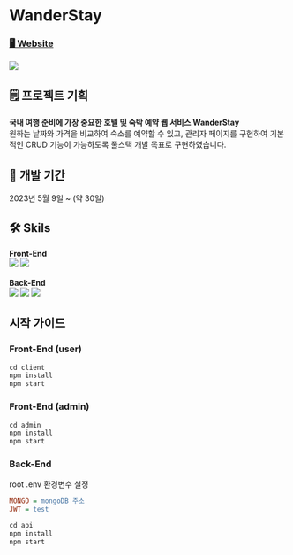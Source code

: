 # WanderStay
### <a href="https://wanderstay.jisilver.shop/">🖥️ Website</a>
<img src="https://github.com/ji-silver/WanderStay/assets/59919953/0d91c25d-3ddc-45d5-bbe3-0078c335668d">

## 🗒️ 프로젝트 기획
**국내 여행 준비에 가장 중요한 호텔 및 숙박 예약 웹 서비스 WanderStay** <br />
원하는 날짜와 가격을 비교하여 숙소를 예약할 수 있고, 관리자 페이지를 구현하여 기본적인 CRUD 기능이 가능하도록 풀스택 개발 목표로 구현하였습니다.

## 📅 개발 기간
2023년 5월 9일 ~ (약 30일)

## 🛠 Skils

****Front-End**** <br />
<img src="https://img.shields.io/badge/React-61DAFB?style=for-the-badge&logo=React&logoColor=white"/>
<img src="https://img.shields.io/badge/Sass-CC6699?style=for-the-badge&logo=Sass&logoColor=white"/>
<br /><br />
****Back-End**** <br />
<img src="https://img.shields.io/badge/Node.js-339933?style=for-the-badge&logo=Node.js&logoColor=white"/>
<img src="https://img.shields.io/badge/MongoDB-47A248?style=for-the-badge&logo=MongoDB&logoColor=white"/>
<img src="https://img.shields.io/badge/Express.js-000000?style=for-the-badge&logo=MongoDB&logoColor=white"/>

## 시작 가이드
### Front-End (user)
```javascript
cd client
npm install
npm start
```
### Front-End (admin)
```javascript
cd admin
npm install
npm start
```
### Back-End
root .env 환경변수 설정
```ini
MONGO = mongoDB 주소
JWT = test
```

```javascript
cd api
npm install
npm start
```


